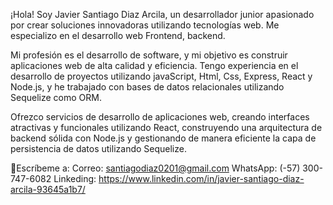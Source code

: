 ¡Hola! Soy Javier Santiago Diaz Arcila, un desarrollador junior apasionado por crear soluciones innovadoras utilizando tecnologías web. Me especializo en el desarrollo web Frontend, backend.

Mi profesión es el desarrollo de software, y mi objetivo es construir aplicaciones web de alta calidad y eficiencia. Tengo experiencia en el desarrollo de proyectos
utilizando javaScript, Html, Css, Express, React y Node.js, y he trabajado con bases de datos relacionales utilizando Sequelize como ORM.

Ofrezco servicios de desarrollo de aplicaciones web, creando interfaces atractivas y funcionales utilizando React, construyendo una arquitectura de backend sólida 
con Node.js y gestionando de manera eficiente la capa de persistencia de datos utilizando Sequelize.

📝Escríbeme a:
Correo: santiagodiaz0201@gmail.com
WhatsApp: (-57) 300-747-6082
Linkeding: https://www.linkedin.com/in/javier-santiago-diaz-arcila-93645a1b7/
